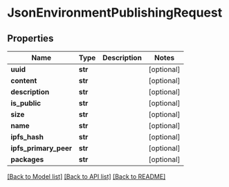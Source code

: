 # JsonEnvironmentPublishingRequest


## Properties
Name | Type | Description | Notes
------------ | ------------- | ------------- | -------------
**uuid** | **str** |  | [optional] 
**content** | **str** |  | [optional] 
**description** | **str** |  | [optional] 
**is_public** | **str** |  | [optional] 
**size** | **str** |  | [optional] 
**name** | **str** |  | [optional] 
**ipfs_hash** | **str** |  | [optional] 
**ipfs_primary_peer** | **str** |  | [optional] 
**packages** | **str** |  | [optional] 

[[Back to Model list]](../README.md#documentation-for-models) [[Back to API list]](../README.md#documentation-for-api-endpoints) [[Back to README]](../README.md)


